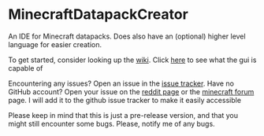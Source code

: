 # MinecraftDatapackCreator
An IDE for Minecraft datapacks. Does also have an (optional) higher level language for easier creation.

To get started, consider looking up the [wiki](https://github.com/Keheck/MinecraftDatapackCreator/wiki/Language-reference:-vocabulary). Click [here](https://github.com/Keheck/MinecraftDatapackCreator/wiki/GUI) to see what the gui is capable of

Encountering any issues? Open an issue in the [issue tracker](https://github.com/Keheck/MinecraftDatapackCreator/issues/new). Have no GitHub account? Open your issue on the [reddit page](https://www.reddit.com/r/Minecraft/comments/cw5jfz/are_you_a_cretor_of_datapacks_and_wish_it_could/) or the [minecraft forum]() page. I will add it to the github issue tracker to make it easily accessible

Please keep in mind that this is just a pre-release version, and that you might still encounter some bugs. Please, notify me of any bugs.
